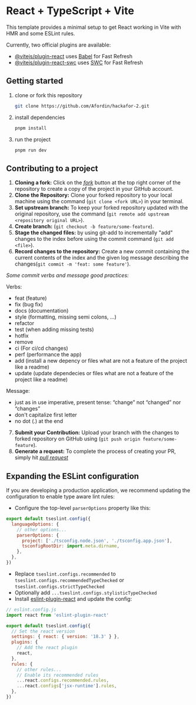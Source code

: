 # React + TypeScript + Vite

This template provides a minimal setup to get React working in Vite with HMR and some ESLint rules.

Currently, two official plugins are available:

- [@vitejs/plugin-react](https://github.com/vitejs/vite-plugin-react/blob/main/packages/plugin-react/README.md) uses [Babel](https://babeljs.io/) for Fast Refresh
- [@vitejs/plugin-react-swc](https://github.com/vitejs/vite-plugin-react-swc) uses [SWC](https://swc.rs/) for Fast Refresh

## Getting started

1. clone or fork this repository

   ```sh
   git clone https://github.com/Afordin/hackafor-2.git
   ```

2. install dependencies

   ```bash
   pnpm install
   ```

3. run the project
   ```bash
   pnpm run dev
   ```

## Contributing to a project

1. **Cloning a fork:**
   Click on the [_fork_](https://github.com/Afordin/beerdin-front/fork) button at the top right corner of the repository to create a copy of the project in your GitHub account.
2. **Clone the Repository:** Clone your forked repository to your local machine using the command (`git clone <fork URL>`) in your terminal.
3. **Set upstream branch:** To keep your forked repository updated with the original repository, use the command (`git remote add upstream <repository original URL>`).
4. **Create branch:** (`git checkout -b feature/some-feature`).
5. **Stage the changed files:** by using git-add to incrementally "add" changes to the index before using the commit command (`git add <file>`).
6. **Record changes to the repository:** Create a new commit containing the current contents of the index and the given log message describing the changes(`git commit -m 'feat: some feature'`).

*Some commit verbs and message good practices:*

Verbs:

- feat (feature)
- fix (bug fix)
- docs (documentation)
- style (formatting, missing semi colons, …)
- refactor
- test (when adding missing tests)
- hotfix
- remove
- ci (For ci/cd changes)
- perf (performance the app)
- add (install a new depency or files what are not a feature of the project like a readme)
- update (update dependecies or files what are not a feature of the project like a readme)

Message:

- just as in use imperative, present tense: “change” not “changed” nor “changes”
- don't capitalize first letter
- no dot (.) at the end

7. **Submit your Contribution:** Upload your branch with the changes to forked repository on GitHub using (`git push origin feature/some-feature`).
8. **Generate a request:** To complete the process of creating your PR, simply hit [_pull request_](https://github.com/Afordin/beerdin-front/pulls)

## Expanding the ESLint configuration

If you are developing a production application, we recommend updating the configuration to enable type aware lint rules:

- Configure the top-level `parserOptions` property like this:

```js
export default tseslint.config({
  languageOptions: {
    // other options...
    parserOptions: {
      project: ['./tsconfig.node.json', './tsconfig.app.json'],
      tsconfigRootDir: import.meta.dirname,
    },
  },
})
```

- Replace `tseslint.configs.recommended` to `tseslint.configs.recommendedTypeChecked` or `tseslint.configs.strictTypeChecked`
- Optionally add `...tseslint.configs.stylisticTypeChecked`
- Install [eslint-plugin-react](https://github.com/jsx-eslint/eslint-plugin-react) and update the config:

```js
// eslint.config.js
import react from 'eslint-plugin-react'

export default tseslint.config({
  // Set the react version
  settings: { react: { version: '18.3' } },
  plugins: {
    // Add the react plugin
    react,
  },
  rules: {
    // other rules...
    // Enable its recommended rules
    ...react.configs.recommended.rules,
    ...react.configs['jsx-runtime'].rules,
  },
})
```
